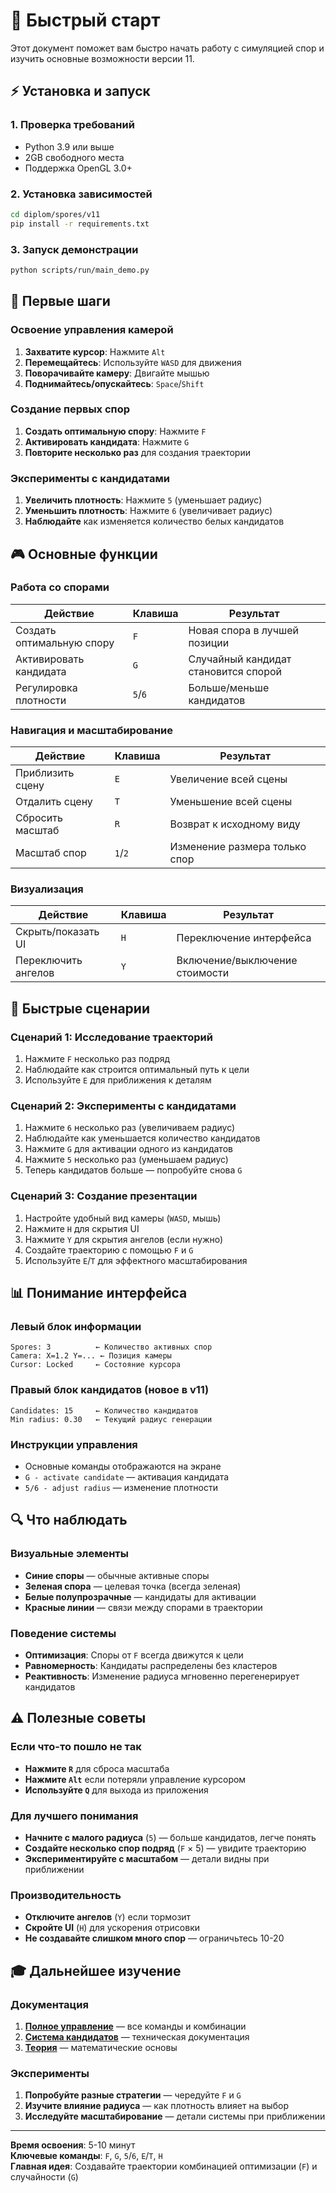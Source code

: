 # 🚀 Быстрый старт

Этот документ поможет вам быстро начать работу с симуляцией спор и изучить основные возможности версии 11.

## ⚡ Установка и запуск

### 1. Проверка требований
- Python 3.9 или выше
- 2GB свободного места
- Поддержка OpenGL 3.0+

### 2. Установка зависимостей
```bash
cd diplom/spores/v11
pip install -r requirements.txt
```

### 3. Запуск демонстрации
```bash
python scripts/run/main_demo.py
```

## 🎯 Первые шаги

### Освоение управления камерой
1. **Захватите курсор**: Нажмите `Alt`
2. **Перемещайтесь**: Используйте `WASD` для движения
3. **Поворачивайте камеру**: Двигайте мышью
4. **Поднимайтесь/опускайтесь**: `Space`/`Shift`

### Создание первых спор
1. **Создать оптимальную спору**: Нажмите `F`
2. **Активировать кандидата**: Нажмите `G`
3. **Повторите несколько раз** для создания траектории

### Эксперименты с кандидатами
1. **Увеличить плотность**: Нажмите `5` (уменьшает радиус)
2. **Уменьшить плотность**: Нажмите `6` (увеличивает радиус)
3. **Наблюдайте** как изменяется количество белых кандидатов

## 🎮 Основные функции

### Работа со спорами
| Действие | Клавиша | Результат |
|----------|---------|-----------|
| Создать оптимальную спору | `F` | Новая спора в лучшей позиции |
| Активировать кандидата | `G` | Случайный кандидат становится спорой |
| Регулировка плотности | `5`/`6` | Больше/меньше кандидатов |

### Навигация и масштабирование
| Действие | Клавиша | Результат |
|----------|---------|-----------|
| Приблизить сцену | `E` | Увеличение всей сцены |
| Отдалить сцену | `T` | Уменьшение всей сцены |
| Сбросить масштаб | `R` | Возврат к исходному виду |
| Масштаб спор | `1`/`2` | Изменение размера только спор |

### Визуализация
| Действие | Клавиша | Результат |
|----------|---------|-----------|
| Скрыть/показать UI | `H` | Переключение интерфейса |
| Переключить ангелов | `Y` | Включение/выключение стоимости |

## 🎯 Быстрые сценарии

### Сценарий 1: Исследование траекторий
1. Нажмите `F` несколько раз подряд
2. Наблюдайте как строится оптимальный путь к цели
3. Используйте `E` для приближения к деталям

### Сценарий 2: Эксперименты с кандидатами  
1. Нажмите `6` несколько раз (увеличиваем радиус)
2. Наблюдайте как уменьшается количество кандидатов
3. Нажмите `G` для активации одного из кандидатов
4. Нажмите `5` несколько раз (уменьшаем радиус)
5. Теперь кандидатов больше — попробуйте снова `G`

### Сценарий 3: Создание презентации
1. Настройте удобный вид камеры (`WASD`, мышь)
2. Нажмите `H` для скрытия UI
3. Нажмите `Y` для скрытия ангелов (если нужно)
4. Создайте траекторию с помощью `F` и `G`
5. Используйте `E`/`T` для эффектного масштабирования

## 📊 Понимание интерфейса

### Левый блок информации
```
Spores: 3          ← Количество активных спор
Camera: X=1.2 Y=... ← Позиция камеры
Cursor: Locked     ← Состояние курсора
```

### Правый блок кандидатов (новое в v11)
```
Candidates: 15     ← Количество кандидатов
Min radius: 0.30   ← Текущий радиус генерации
```

### Инструкции управления
- Основные команды отображаются на экране
- `G - activate candidate` — активация кандидата
- `5/6 - adjust radius` — изменение плотности

## 🔍 Что наблюдать

### Визуальные элементы
- **Синие споры** — обычные активные споры
- **Зеленая спора** — целевая точка (всегда зеленая)
- **Белые полупрозрачные** — кандидаты для активации
- **Красные линии** — связи между спорами в траектории

### Поведение системы
- **Оптимизация**: Споры от `F` всегда движутся к цели
- **Равномерность**: Кандидаты распределены без кластеров
- **Реактивность**: Изменение радиуса мгновенно перегенерирует кандидатов

## ⚠️ Полезные советы

### Если что-то пошло не так
- **Нажмите `R`** для сброса масштаба
- **Нажмите `Alt`** если потеряли управление курсором
- **Используйте `Q`** для выхода из приложения

### Для лучшего понимания
- **Начните с малого радиуса** (`5`) — больше кандидатов, легче понять
- **Создайте несколько спор подряд** (`F` × 5) — увидите траекторию
- **Экспериментируйте с масштабом** — детали видны при приближении

### Производительность
- **Отключите ангелов** (`Y`) если тормозит
- **Скройте UI** (`H`) для ускорения отрисовки
- **Не создавайте слишком много спор** — ограничьтесь 10-20

## 🎓 Дальнейшее изучение

### Документация
1. **[Полное управление](controls.md)** — все команды и комбинации
2. **[Система кандидатов](candidate_system.md)** — техническая документация
3. **[Теория](../theory/README.md)** — математические основы

### Эксперименты
1. **Попробуйте разные стратегии** — чередуйте `F` и `G`
2. **Изучите влияние радиуса** — как плотность влияет на выбор
3. **Исследуйте масштабирование** — детали системы при приближении

---

**Время освоения**: 5-10 минут  
**Ключевые команды**: `F`, `G`, `5`/`6`, `E`/`T`, `H`  
**Главная идея**: Создавайте траектории комбинацией оптимизации (`F`) и случайности (`G`) 